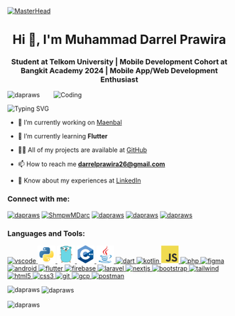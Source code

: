 [![MasterHead](https://mir-s3-cdn-cf.behance.net/project_modules/1400/81bb4b165684019.640b6038d133e.gif)](https://dapraws.github.io)
<h1 align="center">Hi 👋, I'm Muhammad Darrel Prawira</h1>
<h3 align="center">Student at Telkom University | Mobile Development Cohort at Bangkit Academy 2024 | Mobile App/Web Development Enthusiast</h3>
<img align="right" alt="Coding" width="400" src="https://cdn.sanity.io/images/hpvpbfax/production/e261b661e656a59eabf809608249dca5ab7bca9f-480x600.gif">



<p align="left"> <img src="https://komarev.com/ghpvc/?username=dapraws&label=Profile%20views&color=0e75b6&style=flat" alt="dapraws" /> </p>

<img src="https://readme-typing-svg.herokuapp.com?font=Silkscreen&pause=500&color=00C804&center=true&vCenter=true&multiline=true&random=false&width=435&height=75&lines=Welcome+to+my+profile;Let's+code+together!" alt="Typing SVG" />

- 🔭 I’m currently working on [Maenbal](https://github.com/farhanmalif/ABP-Mobile)

- 🌱 I’m currently learning **Flutter**

- 👨‍💻 All of my projects are available at [GitHub](https://github.com/dapraws)

- 📫 How to reach me **darrelprawira26@gmail.com**

- 📄 Know about my experiences at [LinkedIn](https://www.linkedin.com/in/dapraws/)

<h3 align="left">Connect with me:</h3>
<p align="left">
  <a href="https://linkedin.com/in/dapraws" target="blank"
    ><img
      align="center"
      src="https://raw.githubusercontent.com/rahuldkjain/github-profile-readme-generator/master/src/images/icons/Social/linked-in-alt.svg"
      alt="dapraws"
      height="30"
      width="40"
  /></a>
  <a href="https://discord.gg/ShmpwMDarc" target="blank"
    ><img
      align="center"
      src="https://assets-global.website-files.com/6257adef93867e50d84d30e2/636e0a6a49cf127bf92de1e2_icon_clyde_blurple_RGB.png"
      alt="ShmpwMDarc"
      height="30"
      width="40"
  /></a>
  <a href="https://instagram.com/dapraws" target="blank"
    ><img
      align="center"
      src="https://raw.githubusercontent.com/rahuldkjain/github-profile-readme-generator/master/src/images/icons/Social/instagram.svg"
      alt="dapraws"
      height="30"
      width="40"
  /></a>
  <a href="https://twitter.com/dapraws" target="blank"
    ><img
      align="center"
      src="https://raw.githubusercontent.com/rahuldkjain/github-profile-readme-generator/master/src/images/icons/Social/twitter.svg"
      alt="dapraws"
      height="30"
      width="40"
  /></a>
  <a href="https://stackoverflow.com/users/dapraws" target="blank"
    ><img
      align="center"
      src="https://raw.githubusercontent.com/rahuldkjain/github-profile-readme-generator/master/src/images/icons/Social/stack-overflow.svg"
      alt="dapraws"
      height="30"
      width="40"
  /></a>
</p>


<h3 align="left">Languages and Tools:</h3>
    <p align="left">
      <a href="https://code.visualstudio.com/" target="_blank" rel="noreferrer">
        <img
          src="https://code.visualstudio.com/assets/images/code-stable.png"
          alt="vscode"
          width="40"
          height="40"
        />
      </a>
      <a href="https://www.python.org" target="_blank" rel="noreferrer">
        <img
          src="https://raw.githubusercontent.com/devicons/devicon/master/icons/python/python-original.svg"
          alt="python"
          width="40"
          height="40"
        />
      </a>
      <a href="https://golang.org" target="_blank" rel="noreferrer">
        <img
          src="https://raw.githubusercontent.com/devicons/devicon/master/icons/go/go-original.svg"
          alt="go"
          width="40"
          height="40"
        />
      </a>
      <a href="https://www.w3schools.com/cpp/" target="_blank" rel="noreferrer">
        <img
          src="https://raw.githubusercontent.com/devicons/devicon/master/icons/cplusplus/cplusplus-original.svg"
          alt="cplusplus"
          width="40"
          height="40"
        />
      </a>
      <a href="https://www.java.com" target="_blank" rel="noreferrer">
        <img
          src="https://raw.githubusercontent.com/devicons/devicon/master/icons/java/java-original.svg"
          alt="java"
          width="40"
          height="40"
        />
      </a>
      <a href="https://dart.dev" target="_blank" rel="noreferrer">
        <img
          src="https://www.vectorlogo.zone/logos/dartlang/dartlang-icon.svg"
          alt="dart"
          width="40"
          height="40"
        />
      </a>
      <a href="https://kotlinlang.org" target="_blank" rel="noreferrer">
        <img
          src="https://www.vectorlogo.zone/logos/kotlinlang/kotlinlang-icon.svg"
          alt="kotlin"
          width="40"
          height="40"
        />
      </a>
      <a
        href="https://developer.mozilla.org/en-US/docs/Web/JavaScript"
        target="_blank"
        rel="noreferrer"
      >
        <img
          src="https://raw.githubusercontent.com/devicons/devicon/master/icons/javascript/javascript-original.svg"
          alt="javascript"
          width="40"
          height="40"
        />
      </a>
      <a href="https://www.php.net/" target="_blank" rel="noreferrer">
        <img
          src="https://upload.wikimedia.org/wikipedia/commons/thumb/2/27/PHP-logo.svg/2560px-PHP-logo.svg.png"
          alt="php"
          width="auto"
          height="40"
        />
      </a>
      <a href="https://www.figma.com/" target="_blank" rel="noreferrer">
        <img
          src="https://www.vectorlogo.zone/logos/figma/figma-icon.svg"
          alt="figma"
          width="40"
          height="40"
        />
      </a>
      <a href="https://developer.android.com" target="_blank" rel="noreferrer">
        <img
          src="https://upload.wikimedia.org/wikipedia/commons/thumb/c/c1/Android_Studio_icon_%282023%29.svg/1024px-Android_Studio_icon_%282023%29.svg.png"
          alt="android"
          width="40"
          height="40"
        />
      </a>
      <a href="https://flutter.dev" target="_blank" rel="noreferrer">
        <img
          src="https://www.vectorlogo.zone/logos/flutterio/flutterio-icon.svg"
          alt="flutter"
          width="40"
          height="40"
        />
      </a>
      <a href="https://firebase.google.com/" target="_blank" rel="noreferrer">
        <img
          src="https://www.vectorlogo.zone/logos/firebase/firebase-icon.svg"
          alt="firebase"
          width="40"
          height="40"
        />
      </a>
      <a href="https://laravel.com/" target="_blank" rel="noreferrer">
        <img
          src="https://upload.wikimedia.org/wikipedia/commons/thumb/9/9a/Laravel.svg/1969px-Laravel.svg.png"
          alt="laravel"
          width="40"
          height="40"
        />
      </a>
      <a href="https://nextjs.org/" target="_blank" rel="noreferrer">
        <img
          src="https://miro.medium.com/v2/resize:fit:1258/1*okiCUvTUJLtOqJv1dMzwpA.png"
          alt="nextjs"
          width="40"
          height="40"
        />
      </a>
      <a href="https://getbootstrap.com" target="_blank" rel="noreferrer">
        <img
          src="https://upload.wikimedia.org/wikipedia/commons/b/b2/Bootstrap_logo.svg"
          alt="bootstrap"
          width="auto"
          height="40"
        />
      </a>
      <a href="https://tailwindcss.com/" target="_blank" rel="noreferrer">
        <img
          src="https://www.vectorlogo.zone/logos/tailwindcss/tailwindcss-icon.svg"
          alt="tailwind"
          width="40"
          height="40"
        />
      </a>
      <a href="https://www.w3.org/html/" target="_blank" rel="noreferrer">
        <img
          src="https://cdn.worldvectorlogo.com/logos/html-1.svg"
          alt="html5"
          width="auto"
          height="40"
        />
      </a>
      <a href="https://www.w3schools.com/css/" target="_blank" rel="noreferrer">
        <img
          src="https://cdn.worldvectorlogo.com/logos/css-3.svg"
          alt="css3"
          width="auto"
          height="40"
        />
      </a>
      <a href="https://git-scm.com/" target="_blank" rel="noreferrer">
        <img
          src="https://www.vectorlogo.zone/logos/git-scm/git-scm-icon.svg"
          alt="git"
          width="40"
          height="40"
        />
      </a>
      <a href="https://cloud.google.com" target="_blank" rel="noreferrer">
        <img
          src="https://www.vectorlogo.zone/logos/google_cloud/google_cloud-icon.svg"
          alt="gcp"
          width="40"
          height="40"
        />
      </a>
      <a href="https://postman.com" target="_blank" rel="noreferrer">
        <img
          src="https://www.vectorlogo.zone/logos/getpostman/getpostman-icon.svg"
          alt="postman"
          width="40"
          height="40"
        />
      </a>
    </p>

<p><img align="left" src="https://github-readme-stats.vercel.app/api/top-langs?username=dapraws&show_icons=true&locale=en&layout=compact&theme=dark" alt="dapraws" /></p>

<p>&nbsp;<img align="center" src="https://github-readme-stats.vercel.app/api?username=dapraws&show_icons=true&locale=en&theme=dark" alt="dapraws" /></p>

<p><img align="center" src="https://github-readme-streak-stats.herokuapp.com/?user=dapraws&theme=dark" alt="dapraws" /></p>


